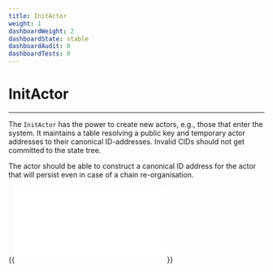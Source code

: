 ```yaml
---
title: InitActor
weight: 1
dashboardWeight: 2
dashboardState: stable
dashboardAudit: 0
dashboardTests: 0
---
```


# InitActor
---

The `InitActor` has the power to create new actors, e.g., those that enter the system. It maintains a table resolving a public key and temporary actor addresses to their canonical ID-addresses. Invalid CIDs should not get committed to the state tree.

The actor should be able to construct a canonical ID address for the actor that will persist even in case of a chain re-organisation.

{{<embed src="/modules/actors/builtin/init/init_actor.go" lang="go">}}
